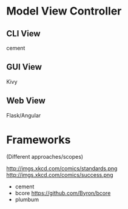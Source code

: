 # Model View Controller

## CLI View
 
cement
 
## GUI View

Kivy

## Web View

Flask/Angular

# Frameworks

(Different approaches/scopes)

http://imgs.xkcd.com/comics/standards.png
http://imgs.xkcd.com/comics/success.png

* cement
* bcore https://github.com/Byron/bcore
* plumbum
